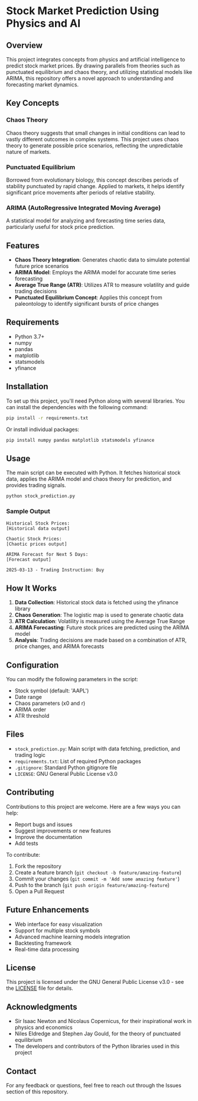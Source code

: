 # Stock Market Prediction Using Physics and AI

## Overview
This project integrates concepts from physics and artificial intelligence to predict stock market prices. By drawing parallels from theories such as punctuated equilibrium and chaos theory, and utilizing statistical models like ARIMA, this repository offers a novel approach to understanding and forecasting market dynamics.

## Key Concepts

### Chaos Theory
Chaos theory suggests that small changes in initial conditions can lead to vastly different outcomes in complex systems. This project uses chaos theory to generate possible price scenarios, reflecting the unpredictable nature of markets.

### Punctuated Equilibrium
Borrowed from evolutionary biology, this concept describes periods of stability punctuated by rapid change. Applied to markets, it helps identify significant price movements after periods of relative stability.

### ARIMA (AutoRegressive Integrated Moving Average)
A statistical model for analyzing and forecasting time series data, particularly useful for stock price prediction.

## Features
- **Chaos Theory Integration**: Generates chaotic data to simulate potential future price scenarios
- **ARIMA Model**: Employs the ARIMA model for accurate time series forecasting
- **Average True Range (ATR)**: Utilizes ATR to measure volatility and guide trading decisions
- **Punctuated Equilibrium Concept**: Applies this concept from paleontology to identify significant bursts of price changes

## Requirements
- Python 3.7+
- numpy
- pandas
- matplotlib
- statsmodels
- yfinance

## Installation
To set up this project, you'll need Python along with several libraries. You can install the dependencies with the following command:

```bash
pip install -r requirements.txt
```

Or install individual packages:

```bash
pip install numpy pandas matplotlib statsmodels yfinance
```

## Usage
The main script can be executed with Python. It fetches historical stock data, applies the ARIMA model and chaos theory for prediction, and provides trading signals.

```bash
python stock_prediction.py
```

### Sample Output
```
Historical Stock Prices:
[Historical data output]

Chaotic Stock Prices:
[Chaotic prices output]

ARIMA Forecast for Next 5 Days:
[Forecast output]

2025-03-13 - Trading Instruction: Buy
```

## How It Works
1. **Data Collection**: Historical stock data is fetched using the yfinance library
2. **Chaos Generation**: The logistic map is used to generate chaotic data
3. **ATR Calculation**: Volatility is measured using the Average True Range
4. **ARIMA Forecasting**: Future stock prices are predicted using the ARIMA model
5. **Analysis**: Trading decisions are made based on a combination of ATR, price changes, and ARIMA forecasts

## Configuration
You can modify the following parameters in the script:
- Stock symbol (default: 'AAPL')
- Date range
- Chaos parameters (x0 and r)
- ARIMA order
- ATR threshold

## Files
- `stock_prediction.py`: Main script with data fetching, prediction, and trading logic
- `requirements.txt`: List of required Python packages
- `.gitignore`: Standard Python gitignore file
- `LICENSE`: GNU General Public License v3.0

## Contributing
Contributions to this project are welcome. Here are a few ways you can help:
- Report bugs and issues
- Suggest improvements or new features
- Improve the documentation
- Add tests

To contribute:
1. Fork the repository
2. Create a feature branch (`git checkout -b feature/amazing-feature`)
3. Commit your changes (`git commit -m 'Add some amazing feature'`)
4. Push to the branch (`git push origin feature/amazing-feature`)
5. Open a Pull Request

## Future Enhancements
- Web interface for easy visualization
- Support for multiple stock symbols
- Advanced machine learning models integration
- Backtesting framework
- Real-time data processing

## License
This project is licensed under the GNU General Public License v3.0 - see the [LICENSE](LICENSE) file for details.

## Acknowledgments
- Sir Isaac Newton and Nicolaus Copernicus, for their inspirational work in physics and economics
- Niles Eldredge and Stephen Jay Gould, for the theory of punctuated equilibrium
- The developers and contributors of the Python libraries used in this project

## Contact
For any feedback or questions, feel free to reach out through the Issues section of this repository.
